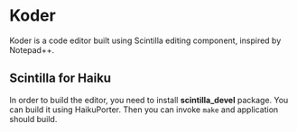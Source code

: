 # Koder

Koder is a code editor built using Scintilla editing component, inspired by Notepad++.

## Scintilla for Haiku

In order to build the editor, you need to install **scintilla_devel** package. You can build it using HaikuPorter.
Then you can invoke `make` and application should build.
